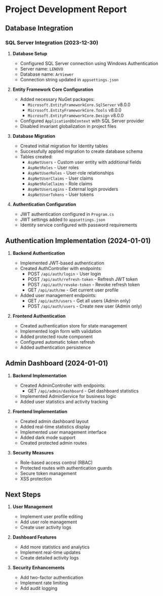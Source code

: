 # Project Development Report

## Database Integration

### SQL Server Integration (2023-12-30)

1. **Database Setup**
   - Configured SQL Server connection using Windows Authentication
   - Server name: `LENOVO`
   - Database name: `ArViewer`
   - Connection string updated in `appsettings.json`

2. **Entity Framework Core Configuration**
   - Added necessary NuGet packages:
     - `Microsoft.EntityFrameworkCore.SqlServer` v8.0.0
     - `Microsoft.EntityFrameworkCore.Tools` v8.0.0
     - `Microsoft.EntityFrameworkCore.Design` v8.0.0
   - Configured `ApplicationDbContext` with SQL Server provider
   - Disabled invariant globalization in project files

3. **Database Migration**
   - Created initial migration for Identity tables
   - Successfully applied migration to create database schema
   - Tables created:
     - `AspNetUsers` - Custom user entity with additional fields
     - `AspNetRoles` - User roles
     - `AspNetUserRoles` - User-role relationships
     - `AspNetUserClaims` - User claims
     - `AspNetRoleClaims` - Role claims
     - `AspNetUserLogins` - External login providers
     - `AspNetUserTokens` - User tokens

4. **Authentication Configuration**
   - JWT authentication configured in `Program.cs`
   - JWT settings added to `appsettings.json`
   - Identity service configured with password requirements

## Authentication Implementation (2024-01-01)

1. **Backend Authentication**
   - Implemented JWT-based authentication
   - Created AuthController with endpoints:
     - POST `/api/auth/login` - User login
     - POST `/api/auth/refresh-token` - Refresh JWT token
     - POST `/api/auth/revoke-token` - Revoke refresh token
     - GET `/api/auth/me` - Get current user profile
   - Added user management endpoints:
     - GET `/api/auth/users` - Get all users (Admin only)
     - POST `/api/auth/users` - Create new user (Admin only)

2. **Frontend Authentication**
   - Created authentication store for state management
   - Implemented login form with validation
   - Added protected route component
   - Configured automatic token refresh
   - Added authentication persistence

## Admin Dashboard (2024-01-01)

1. **Backend Implementation**
   - Created AdminController with endpoints:
     - GET `/api/admin/dashboard` - Get dashboard statistics
   - Implemented AdminService for business logic
   - Added user statistics and activity tracking

2. **Frontend Implementation**
   - Created admin dashboard layout
   - Added real-time statistics display
   - Implemented user management interface
   - Added dark mode support
   - Created protected admin routes

3. **Security Measures**
   - Role-based access control (RBAC)
   - Protected routes with authentication guards
   - Secure token management
   - XSS protection

## Next Steps
1. **User Management**
   - Implement user profile editing
   - Add user role management
   - Create user activity logs

2. **Dashboard Features**
   - Add more statistics and analytics
   - Implement real-time updates
   - Create detailed activity logs

3. **Security Enhancements**
   - Add two-factor authentication
   - Implement rate limiting
   - Add audit logging 